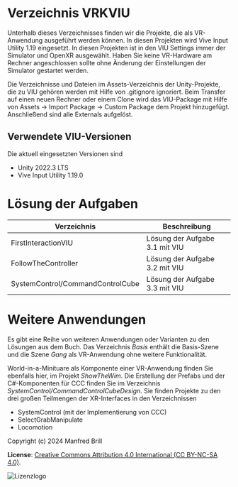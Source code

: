 # Verzeichnis VRKVIU

Unterhalb dieses Verzeichnisses finden wir die Projekte, die als VR-Anwendung
ausgeführt werden können. In diesen Projekten wird Vive Input Utility 1.19 eingesetzt.
In diesen Projekten ist in den VIU Settings immer der Simulator und OpenXR ausgewählt.
Haben Sie keine VR-Hardware am Rechner angeschlossen sollte ohne Änderung der Einstellungen
der Simulator gestartet werden.

Die Verzeichnisse und Dateien im Assets-Verzeichnis der Unity-Projekte, die zu VIU
gehören werden mit Hilfe von .gitignore ignoriert. Beim Transfer auf einen neuen Rechner
oder einem Clone wird das VIU-Package mit Hilfe von Assets -> Import Package -> Custom Package
dem Projekt hinzugefügt. Anschließend sind alle Externals aufgelöst.

## Verwendete VIU-Versionen
Die aktuell eingesetzten Versionen sind

- Unity 2022.3 LTS
- Vive Input Utility 1.19.0

# Lösung der Aufgaben

| Verzeichnis         | Beschreibung    |
| -------------       | ---------- | 
| FirstInteractionVIU | Lösung der Aufgabe 3.1 mit VIU                            |
| FollowTheController | Lösung der Aufgabe 3.2 mit VIU                            |
| SystemControl/CommandControlCube  | Lösung der Aufgabe 3.3 mit VIU              |


# Weitere Anwendungen
Es gibt eine Reihe von weiteren Anwendungen oder Varianten zu den Lösungen aus dem Buch.
Das Verzeichnis *Basis* enthält die Basis-Szene und die Szene *Gang* als VR-Anwendung
ohne weitere Funktionalität. 

World-in-a-Minituare als Komponente einer VR-Anwendung
finden Sie ebenfalls hier, im Projekt *ShowTheWim*.
Die Erstellung der Prefabs und der C#-Komponenten für CCC finden Sie
im Verzeichnis *SystemControl/CommandControlCubeDesign*.
Sie finden Projekte zu den drei großen Teilmengen der XR-Interfaces in den Verzeichnissen

- SystemControl (mit der Implementierung von CCC)
- SelectGrabManipulate
- Locomotion


Copyright (c) 2024 Manfred Brill

**License**: [Creative Commons Attribution 4.0 International (CC BY-NC-SA 4.0)](https://creativecommons.org/licenses/by-nc-sa/4.0/).  

![Lizenzlogo](https://licensebuttons.net/l/by-nc-sa/3.0/de/88x31.png)
